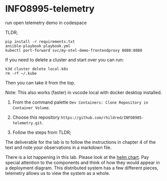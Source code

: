 # INFO8995-telemetry
run open telemetry demo in codespace

TLDR;

```
pip install -r requirements.txt
ansible-playbook playbook.yml
kubectl port-forward svc/my-otel-demo-frontendproxy 8080:8080
```

If you need to delete a cluster and start over you can run:

```
k3d cluster delete local-k8s
rm -rf ~/.kube
```

Then you can take it from the top.

Note: This also works (faster) in vscode local with docker desktop installed. 

1. From the command palette `Dev Containers: Clone Repository in Container Volume`. 

2. Choose this repository `https://github.com/rhildred/INFO8985-telemetry.git`. 

3. Follow the steps from TLDR;

The deliverable for the lab is to follow the instructions in chapter 4 of the text and note your observations in a markdown file.

There is a lot happening in this lab. Please look at the [helm chart](https://github.com/open-telemetry/opentelemetry-helm-charts/blob/main/charts/opentelemetry-demo/values.yaml). Pay special attention to the components and think of how they would appear in a deployment diagram. This distributed system has a few different pieces, telemetry allows us to view the system as a whole.